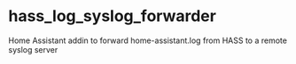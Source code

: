 # hass_log_syslog_forwarder
Home Assistant addin to forward home-assistant.log from HASS to a remote syslog server
